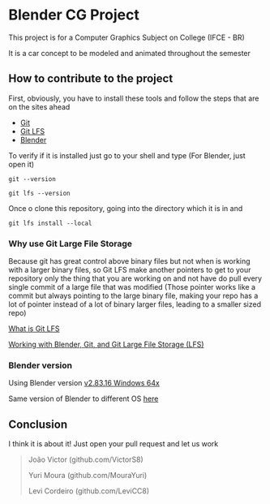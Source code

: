 # Blender CG Project

This project is for a Computer Graphics Subject on College (IFCE - BR)

It is a car concept to be modeled and animated throughout the semester

## How to contribute to the project

First, obviously, you have to install these tools and follow the steps that are on the sites ahead

-   [Git](https://git-scm.com/downloads)
-   [Git LFS](https://git-lfs.github.com/)
-   [Blender](https://www.blender.org/download/)

To verify if it is installed just go to your shell and type (For Blender, just open it)

`git --version`

`git lfs --version`

Once o clone this repository, going into the directory which it is in and

`git lfs install --local`

### Why use Git Large File Storage

Because git has great control above binary files but not when is working with a larger binary files, so Git LFS make another pointers to get to your repository only the thing that you are working on and not have do pull every single commit of a large file that was modified (Those pointer works like a commit but always pointing to the large binary file, making your repo has a lot of pointer instead of a lot of binary larger files, leading to a smaller sized repo)

[^References]: About all README.md knowledge and beyond

[What is Git LFS](https://www.youtube.com/watch?v=9gaTargV5BY)

[Working with Blender, Git, and Git Large File Storage (LFS)](https://creativepolygon.com/tutorials/working-with-blender-git-and-git-large-file-storage-lfs)

### Blender version

Using Blender version [v2.83.16 Windows 64x](https://download.blender.org/release/Blender2.83/blender-2.83.16-windows-x64.zip) 

Same version of Blender to different OS [here](https://download.blender.org/release/Blender2.83/)

## Conclusion

I think it is about it! Just open your pull request and let us work

[^Team]: Project Group at CG Subject

>   João Victor (github.com/VictorS8)
>
>   Yuri Moura (github.com/MouraYuri)
>
>   Levi Cordeiro (github.com/LeviCC8)

